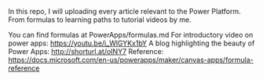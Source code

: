 In this repo, I will uploading every article relevant to the Power Platform. From formulas to learning paths to tutorial videos by me.

You can find formulas at PowerApps/formulas.md
For introductory video on power apps: https://youtu.be/i_WlGYKx1bY
A blog highlighting the beauty of Power Apps: http://shorturl.at/oINY7
Reference: https://docs.microsoft.com/en-us/powerapps/maker/canvas-apps/formula-reference
